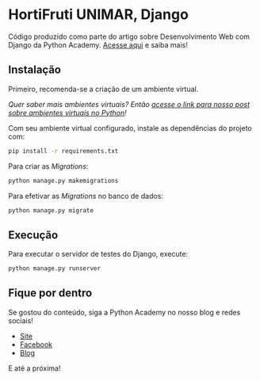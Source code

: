 # HortiFruti UNIMAR, Django

Código produzido como parte do artigo sobre Desenvolvimento Web com Django da Python Academy. 
[Acesse aqui](https://pythonacademy.com.br/blog/desenvolvimento-web-com-python-e-django-introducao) 
e saiba mais!

## Instalação

Primeiro, recomenda-se a criação de um ambiente virtual. 

_Quer saber mais ambientes virtuais? Então [acesse o link para nosso post 
sobre ambientes virtuais no Python](https://pythonacademy.com.br/blog/python-e-virtualenv-como-programar-em-ambientes-virtuais)!_

Com seu ambiente virtual configurado, instale as dependências do projeto com:

```bash
pip install -r requirements.txt
```

Para criar as _Migrations_:

```bash
python manage.py makemigrations
```

Para efetivar as _Migrations_ no banco de dados:

```bash
python manage.py migrate
```

## Execução

Para executar o servidor de testes do Django, execute:

```bash
python manage.py runserver
```

## Fique por dentro

Se gostou do conteúdo, siga a Python Academy no nosso blog e redes sociais!

- [Site](https://pythonacademy.com.br)
- [Facebook](https://facebook.com.br/pythonacademy/)
- [Blog](https://pythonacademy.com.br/blog/)

E até a próxima!
